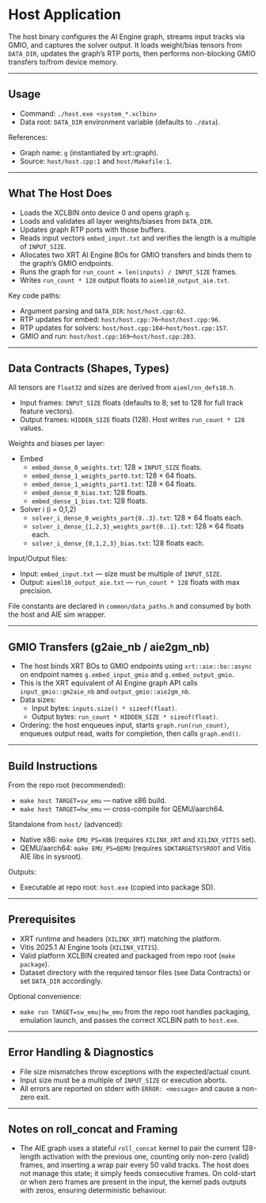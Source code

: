 # Host Application

The host binary configures the AI Engine graph, streams input tracks via GMIO, and captures the solver output. It loads weight/bias tensors from `DATA_DIR`, updates the graph’s RTP ports, then performs non-blocking GMIO transfers to/from device memory.

---

## Usage

- Command: `./host.exe <system_*.xclbin>`
- Data root: `DATA_DIR` environment variable (defaults to `./data`).

References:
- Graph name: `g` (instantiated by xrt::graph).
- Source: `host/host.cpp:1` and `host/Makefile:1`.

---

## What The Host Does

- Loads the XCLBIN onto device 0 and opens graph `g`.
- Loads and validates all layer weights/biases from `DATA_DIR`.
- Updates graph RTP ports with those buffers.
- Reads input vectors `embed_input.txt` and verifies the length is a multiple of `INPUT_SIZE`.
- Allocates two XRT AI Engine BOs for GMIO transfers and binds them to the graph’s GMIO endpoints.
- Runs the graph for `run_count = len(inputs) / INPUT_SIZE` frames.
- Writes `run_count * 128` output floats to `aieml10_output_aie.txt`.

Key code paths:
- Argument parsing and `DATA_DIR`: `host/host.cpp:62`.
- RTP updates for embed: `host/host.cpp:76`–`host/host.cpp:96`.
- RTP updates for solvers: `host/host.cpp:104`–`host/host.cpp:157`.
- GMIO and run: `host/host.cpp:169`–`host/host.cpp:203`.

---

## Data Contracts (Shapes, Types)

All tensors are `float32` and sizes are derived from `aieml/nn_defs10.h`.

- Input frames: `INPUT_SIZE` floats (defaults to 8; set to 128 for full track feature vectors).
- Output frames: `HIDDEN_SIZE` floats (128). Host writes `run_count * 128` values.

Weights and biases per layer:
- Embed
  - `embed_dense_0_weights.txt`: 128 × `INPUT_SIZE` floats.
  - `embed_dense_1_weights_part0.txt`: 128 × 64 floats.
  - `embed_dense_1_weights_part1.txt`: 128 × 64 floats.
  - `embed_dense_0_bias.txt`: 128 floats.
  - `embed_dense_1_bias.txt`: 128 floats.
- Solver i (i = 0,1,2)
  - `solver_i_dense_0_weights_part{0..3}.txt`: 128 × 64 floats each.
  - `solver_i_dense_{1,2,3}_weights_part{0..1}.txt`: 128 × 64 floats each.
  - `solver_i_dense_{0,1,2,3}_bias.txt`: 128 floats each.

Input/Output files:
- Input: `embed_input.txt` — size must be multiple of `INPUT_SIZE`.
- Output: `aieml10_output_aie.txt` — `run_count * 128` floats with max precision.

File constants are declared in `common/data_paths.h` and consumed by both the host and AIE sim wrapper.

---

## GMIO Transfers (g2aie_nb / aie2gm_nb)

- The host binds XRT BOs to GMIO endpoints using `xrt::aie::bo::async` on endpoint names `g.embed_input_gmio` and `g.embed_output_gmio`.
- This is the XRT equivalent of AI Engine graph API calls `input_gmio::gm2aie_nb` and `output_gmio::aie2gm_nb`.
- Data sizes:
  - Input bytes: `inputs.size() * sizeof(float)`.
  - Output bytes: `run_count * HIDDEN_SIZE * sizeof(float)`.
- Ordering: the host enqueues input, starts `graph.run(run_count)`, enqueues output read, waits for completion, then calls `graph.end()`.

---

## Build Instructions

From the repo root (recommended):
- `make host TARGET=sw_emu` — native x86 build.
- `make host TARGET=hw_emu` — cross-compile for QEMU/aarch64.

Standalone from `host/` (advanced):
- Native x86: `make EMU_PS=X86` (requires `XILINX_XRT` and `XILINX_VITIS` set).
- QEMU/aarch64: `make EMU_PS=QEMU` (requires `SDKTARGETSYSROOT` and Vitis AIE libs in sysroot).

Outputs:
- Executable at repo root: `host.exe` (copied into package SD).

---

## Prerequisites

- XRT runtime and headers (`XILINX_XRT`) matching the platform.
- Vitis 2025.1 AI Engine tools (`XILINX_VITIS`).
- Valid platform XCLBIN created and packaged from repo root (`make package`).
- Dataset directory with the required tensor files (see Data Contracts) or set `DATA_DIR` accordingly.

Optional convenience:
- `make run TARGET=sw_emu|hw_emu` from the repo root handles packaging, emulation launch, and passes the correct XCLBIN path to `host.exe`.

---

## Error Handling & Diagnostics

- File size mismatches throw exceptions with the expected/actual count.
- Input size must be a multiple of `INPUT_SIZE` or execution aborts.
- All errors are reported on stderr with `ERROR: <message>` and cause a non-zero exit.

---

## Notes on roll_concat and Framing

- The AIE graph uses a stateful `roll_concat` kernel to pair the current 128-length activation with the previous one, counting only non-zero (valid) frames, and inserting a wrap pair every 50 valid tracks. The host does not manage this state; it simply feeds consecutive frames. On cold-start or when zero frames are present in the input, the kernel pads outputs with zeros, ensuring deterministic behaviour.

